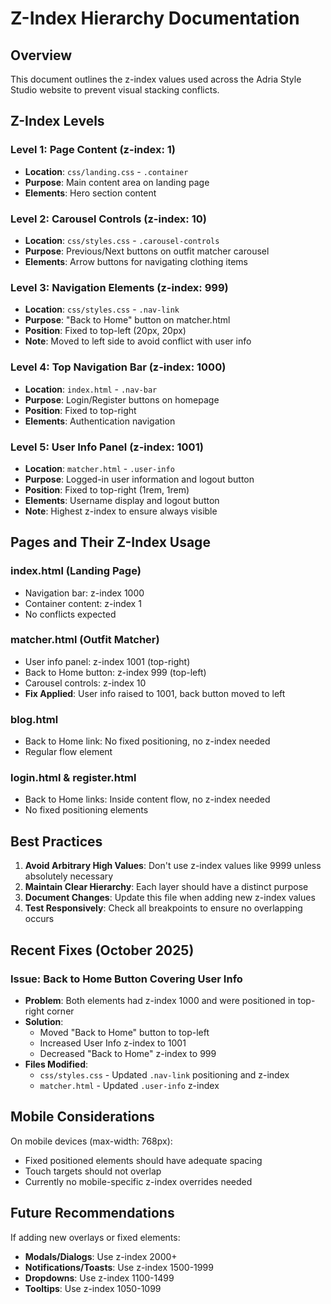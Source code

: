 # Z-Index Hierarchy Documentation

## Overview
This document outlines the z-index values used across the Adria Style Studio website to prevent visual stacking conflicts.

## Z-Index Levels

### Level 1: Page Content (z-index: 1)
- **Location**: `css/landing.css` - `.container`
- **Purpose**: Main content area on landing page
- **Elements**: Hero section content

### Level 2: Carousel Controls (z-index: 10)
- **Location**: `css/styles.css` - `.carousel-controls`
- **Purpose**: Previous/Next buttons on outfit matcher carousel
- **Elements**: Arrow buttons for navigating clothing items

### Level 3: Navigation Elements (z-index: 999)
- **Location**: `css/styles.css` - `.nav-link`
- **Purpose**: "Back to Home" button on matcher.html
- **Position**: Fixed to top-left (20px, 20px)
- **Note**: Moved to left side to avoid conflict with user info

### Level 4: Top Navigation Bar (z-index: 1000)
- **Location**: `index.html` - `.nav-bar`
- **Purpose**: Login/Register buttons on homepage
- **Position**: Fixed to top-right
- **Elements**: Authentication navigation

### Level 5: User Info Panel (z-index: 1001)
- **Location**: `matcher.html` - `.user-info`
- **Purpose**: Logged-in user information and logout button
- **Position**: Fixed to top-right (1rem, 1rem)
- **Elements**: Username display and logout button
- **Note**: Highest z-index to ensure always visible

## Pages and Their Z-Index Usage

### index.html (Landing Page)
- Navigation bar: z-index 1000
- Container content: z-index 1
- No conflicts expected

### matcher.html (Outfit Matcher)
- User info panel: z-index 1001 (top-right)
- Back to Home button: z-index 999 (top-left)
- Carousel controls: z-index 10
- **Fix Applied**: User info raised to 1001, back button moved to left

### blog.html
- Back to Home link: No fixed positioning, no z-index needed
- Regular flow element

### login.html & register.html
- Back to Home links: Inside content flow, no z-index needed
- No fixed positioning elements

## Best Practices

1. **Avoid Arbitrary High Values**: Don't use z-index values like 9999 unless absolutely necessary
2. **Maintain Clear Hierarchy**: Each layer should have a distinct purpose
3. **Document Changes**: Update this file when adding new z-index values
4. **Test Responsively**: Check all breakpoints to ensure no overlapping occurs

## Recent Fixes (October 2025)

### Issue: Back to Home Button Covering User Info
- **Problem**: Both elements had z-index 1000 and were positioned in top-right corner
- **Solution**: 
  - Moved "Back to Home" button to top-left
  - Increased User Info z-index to 1001
  - Decreased "Back to Home" z-index to 999
- **Files Modified**:
  - `css/styles.css` - Updated `.nav-link` positioning and z-index
  - `matcher.html` - Updated `.user-info` z-index

## Mobile Considerations

On mobile devices (max-width: 768px):
- Fixed positioned elements should have adequate spacing
- Touch targets should not overlap
- Currently no mobile-specific z-index overrides needed

## Future Recommendations

If adding new overlays or fixed elements:
- **Modals/Dialogs**: Use z-index 2000+
- **Notifications/Toasts**: Use z-index 1500-1999
- **Dropdowns**: Use z-index 1100-1499
- **Tooltips**: Use z-index 1050-1099
